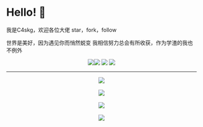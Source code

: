 # Hello! 👋
我是C4skg，欢迎各位大佬 star，fork，follow

世界是美好，因为遇见你而悄然蜕变 我相信努力总会有所收获，作为学渣的我也不例外

<div align="center">
<span> <img src="https://img.shields.io/badge/-HTML5-E34F26?style=flat-square&logo=html5&logoColor=white" /><img src="https://img.shields.io/badge/-CSS3-1572B6?style=flat-square&logo=css3" /> <img src="https://img.shields.io/badge/-JavaScript-oringe?style=flat-square&logo=javascript" /> <img src="https://img.shields.io/badge/-Python-oringe?style=lightgray&color=purple&logo=Python" />  
</span>
</div>
<hr>
<div align="center">
<img src="https://camo.githubusercontent.com/6d0807a19a969691c057a01844d93e97e6423ff29f84678ecac1a6e66afe1edd/68747470733a2f2f63646e2e6a7364656c6976722e6e65742f67682f73756e3032323553554e2f70686f746f732f696d616765732f3230323131303331313932343834342e706e67"/>
</div>
<br>
<div align="center">
<img src="https://github-readme-stats.vercel.app/api?username=404Rank&show_icons=true&theme=tokyonight&&hide_border=true"/>
</div>
<br>

<!-- 奖杯 -->
<div align="center"> <img src="https://github-profile-trophy.vercel.app/?username=404Rank&column=7&row=1&theme=monokai" /> </div>
<br>
<div align="center"> <img src="https://activity-graph.herokuapp.com/graph?username=404Rank&theme=react-dark&hide_border=true" /> </div>
